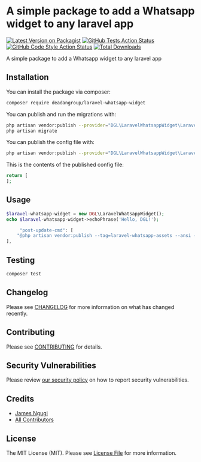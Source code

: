 # A simple package to add a Whatsapp widget to any laravel app

[![Latest Version on Packagist](https://img.shields.io/packagist/v/deadangroup/laravel-whatsapp-widget.svg?style=flat-square)](https://packagist.org/packages/deadangroup/laravel-whatsapp-widget)
[![GitHub Tests Action Status](https://img.shields.io/github/workflow/status/deadangroup/laravel-whatsapp-widget/run-tests?label=tests)](https://github.com/deadangroup/laravel-whatsapp-widget/actions?query=workflow%3Arun-tests+branch%3Amain)
[![GitHub Code Style Action Status](https://img.shields.io/github/workflow/status/deadangroup/laravel-whatsapp-widget/Check%20&%20fix%20styling?label=code%20style)](https://github.com/deadangroup/laravel-whatsapp-widget/actions?query=workflow%3A"Check+%26+fix+styling"+branch%3Amain)
[![Total Downloads](https://img.shields.io/packagist/dt/deadangroup/laravel-whatsapp-widget.svg?style=flat-square)](https://packagist.org/packages/deadangroup/laravel-whatsapp-widget)

A simple package to add a Whatsapp widget to any laravel app

## Installation

You can install the package via composer:

```bash
composer require deadangroup/laravel-whatsapp-widget
```

You can publish and run the migrations with:

```bash
php artisan vendor:publish --provider="DGL\LaravelWhatsappWidget\LaravelWhatsappWidgetServiceProvider" --tag="laravel-whatsapp-widget-migrations"
php artisan migrate
```

You can publish the config file with:
```bash
php artisan vendor:publish --provider="DGL\LaravelWhatsappWidget\LaravelWhatsappWidgetServiceProvider" --tag="laravel-whatsapp-widget-config"
```

This is the contents of the published config file:

```php
return [
];
```

## Usage

```php
$laravel-whatsapp-widget = new DGL\LaravelWhatsappWidget();
echo $laravel-whatsapp-widget->echoPhrase('Hello, DGL!');
```

```js
     "post-update-cmd": [
    "@php artisan vendor:publish --tag=laravel-whatsapp-assets --ansi --force"
],
```

## Testing

```bash
composer test
```

## Changelog

Please see [CHANGELOG](CHANGELOG.md) for more information on what has changed recently.

## Contributing

Please see [CONTRIBUTING](.github/CONTRIBUTING.md) for details.

## Security Vulnerabilities

Please review [our security policy](../../security/policy) on how to report security vulnerabilities.

## Credits

- [James Ngugi](https://github.com/ngugijames)
- [All Contributors](../../contributors)

## License

The MIT License (MIT). Please see [License File](LICENSE.md) for more information.
